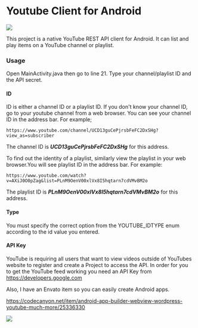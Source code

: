 # Youtube Client for Android

<img src='https://res.cloudinary.com/dqwntkvge/image/upload/v1659394095/Screenshot_20220802_014634.png'/>

This project is a native YouTube REST API client for Android. It can list and play items on a YouTube channel or playlist.

<h3>Usage</h3>

Open MainActivity.java then go to line 21. Type your channel/playlist ID and the API secret. 

<h4>ID</h4>
<p>ID is either a channel ID or a playlist ID. If you don't know your channel ID, go to your youtube channel from a web browser. You can see your channel ID in the address bar. For example;</p>
<code>https://www.youtube.com/channel/UCD13guCePjrsbFeFC2DxSHg?view_as=subscriber</code>
<p>The channel ID is <b><i>UCD13guCePjrsbFeFC2DxSHg</i></b> for this address.</p>

<p>To find out the identity of a playlist, similarly view the playlist in your web browser.You will see playlist ID in the address bar. For example:</p>
<code>https://www.youtube.com/watch?v=AXiJ0O0pZag&list=PLnM9OenV00xlVx8I5hqtarn7cdVMvBM2o</code>
<p>The playlist ID is <b><i>PLnM9OenV00xlVx8I5hqtarn7cdVMvBM2o</i></b> for this address.</p>

<h4>Type</h4>
<p>You must specify the correct option from the YOUTUBE_IDTYPE enum according to the id value you entered.</p>

<h4>API Key</h4>
<p>YouTube is requiring all users that want to view videos outside of YouTubes website to register and create a Project to access the API. In order for you to get the YouTube feed working you need an API Key from <a href='https://developers.google.com'>https://developers.google.com</a></p>

Also, I have an Envato item so you can easily create Android apps.<br/>

<a href='https://codecanyon.net/item/android-app-builder-webview-wordpress-youtube-much-more/25336330'>https://codecanyon.net/item/android-app-builder-webview-wordpress-youtube-much-more/25336330</a><br/>

<a href='https://codecanyon.net/item/android-app-builder-webview-wordpress-youtube-much-more/25336330'><img src='https://res.cloudinary.com/dqwntkvge/image/upload/v1659394475/inline_preview_android_app_builder.png'/></a>


